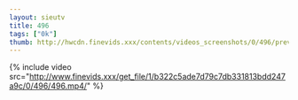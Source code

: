 ```yaml
--- 
layout: sieutv
title: 496
tags: ["0k"]
thumb: http://hwcdn.finevids.xxx/contents/videos_screenshots/0/496/preview.mp4.jpg
---
```

{% include video src="http://www.finevids.xxx/get_file/1/b322c5ade7d79c7db331813bdd247a9c/0/496/496.mp4/" %} 
